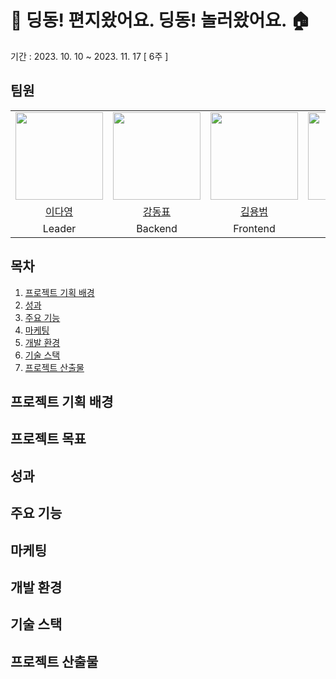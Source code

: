 # :love_letter: 딩동! 편지왔어요. 딩동! 놀러왔어요. :house:

기간 : 2023. 10. 10 ~ 2023. 11. 17 [ 6주 ]

## 팀원 
<table>
    <tr>
        <td height="140px" align="center"> 
            <img src="https://avatars.githubusercontent.com/Dayoung1014" width="140px" /> 
        </td>
        <td height="140px" align="center">  
            <img src="https://avatars.githubusercontent.com/97Kzone" width="140px" /> </td>
        </td>
        <td height="140px" align="center">
            <img src="https://avatars.githubusercontent.com/KyongBeom" width="140px" /> </td>
        </td>
        <td height="140px" align="center"> 
            <img src="https://avatars.githubusercontent.com/KJH0406" width="140px" /> </td>
        </td>
        <td height="140px" align="center">
            <img src="https://avatars.githubusercontent.com/Semibro" width="140px" /> </td>        
        </td>
        <td height="140px" align="center">
            <img src="https://avatars.githubusercontent.com/meoldae" width="140px" /> </td>
        </td>
    </tr>
    <tr>
        <td align="center"> <a href="https://github.com/Dayoung1014"> 이다영 </a></td>
        <td align="center"> <a href="https://github.com/97Kzone"> 강동표 </a></td>
        <td align="center"> <a href="https://github.com/KyongBeom"> 김용범 </a> </td>
        <td align="center"> <a href="https://github.com/KJH0406"> 김장호 </a> </td>
        <td align="center"> <a href="https://github.com/Semibro"> 김준형 </a></td>
        <td align="center"> <a href="https://github.com/meoldae"> 전준영 </a></td>
    </tr>
    <tr>
        <td align="center">Leader</td>
        <td align="center">Backend</td>
        <td align="center">Frontend</td>
        <td align="center">Frontend</td>
        <td align="center">Frontend</td>
        <td align="center">Backend</td>
    </tr>
</table>

## 목차
1. [프로젝트 기획 배경](#프로젝트-기획-배경) 
2. [성과](#성과) 
3. [주요 기능](#주요-기능)  
4. [마케팅](#마케팅)
5. [개발 환경](#개발-환경)
6. [기술 스택](#기술-스택)  
7. [프로젝트 산출물](#프로젝트-산출물) 

## 프로젝트 기획 배경 

## 프로젝트 목표

## 성과

## 주요 기능

## 마케팅 

## 개발 환경 

## 기술 스택 

## 프로젝트 산출물 
 
